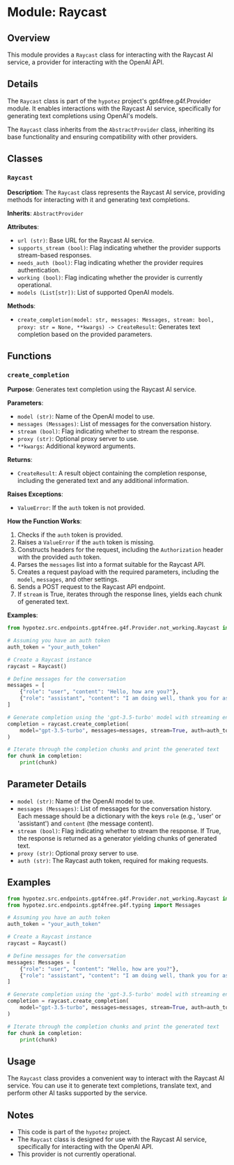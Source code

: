 # Module: Raycast

## Overview

This module provides a `Raycast` class for interacting with the Raycast AI service, a provider for interacting with the OpenAI API.

## Details

The `Raycast` class is part of the `hypotez` project's gpt4free.g4f.Provider module. It enables interactions with the Raycast AI service, specifically for generating text completions using OpenAI's models.

The `Raycast` class inherits from the `AbstractProvider` class, inheriting its base functionality and ensuring compatibility with other providers. 

## Classes

### `Raycast`

**Description**: The `Raycast` class represents the Raycast AI service, providing methods for interacting with it and generating text completions.

**Inherits**: `AbstractProvider`

**Attributes**:

- `url (str)`: Base URL for the Raycast AI service.
- `supports_stream (bool)`: Flag indicating whether the provider supports stream-based responses.
- `needs_auth (bool)`: Flag indicating whether the provider requires authentication.
- `working (bool)`: Flag indicating whether the provider is currently operational.
- `models (List[str])`: List of supported OpenAI models.

**Methods**:

- `create_completion(model: str, messages: Messages, stream: bool, proxy: str = None, **kwargs) -> CreateResult`: Generates text completion based on the provided parameters.

## Functions

### `create_completion`

**Purpose**: Generates text completion using the Raycast AI service.

**Parameters**:

- `model (str)`: Name of the OpenAI model to use.
- `messages (Messages)`: List of messages for the conversation history.
- `stream (bool)`: Flag indicating whether to stream the response.
- `proxy (str)`: Optional proxy server to use.
- `**kwargs`: Additional keyword arguments.

**Returns**:

- `CreateResult`: A result object containing the completion response, including the generated text and any additional information.

**Raises Exceptions**:

- `ValueError`: If the `auth` token is not provided.

**How the Function Works**:

1. Checks if the `auth` token is provided.
2. Raises a `ValueError` if the `auth` token is missing.
3. Constructs headers for the request, including the `Authorization` header with the provided `auth` token.
4. Parses the `messages` list into a format suitable for the Raycast API.
5. Creates a request payload with the required parameters, including the `model`, `messages`, and other settings.
6. Sends a POST request to the Raycast API endpoint.
7. If `stream` is True, iterates through the response lines, yields each chunk of generated text.

**Examples**:

```python
from hypotez.src.endpoints.gpt4free.g4f.Provider.not_working.Raycast import Raycast

# Assuming you have an auth token
auth_token = "your_auth_token"

# Create a Raycast instance
raycast = Raycast()

# Define messages for the conversation
messages = [
    {"role": "user", "content": "Hello, how are you?"},
    {"role": "assistant", "content": "I am doing well, thank you for asking."},
]

# Generate completion using the 'gpt-3.5-turbo' model with streaming enabled
completion = raycast.create_completion(
    model="gpt-3.5-turbo", messages=messages, stream=True, auth=auth_token
)

# Iterate through the completion chunks and print the generated text
for chunk in completion:
    print(chunk)
```

## Parameter Details

- `model (str)`: Name of the OpenAI model to use.
- `messages (Messages)`: List of messages for the conversation history. Each message should be a dictionary with the keys `role` (e.g., 'user' or 'assistant') and `content` (the message content).
- `stream (bool)`: Flag indicating whether to stream the response. If True, the response is returned as a generator yielding chunks of generated text.
- `proxy (str)`: Optional proxy server to use.
- `auth (str)`: The Raycast auth token, required for making requests.

## Examples

```python
from hypotez.src.endpoints.gpt4free.g4f.Provider.not_working.Raycast import Raycast
from hypotez.src.endpoints.gpt4free.g4f.typing import Messages

# Assuming you have an auth token
auth_token = "your_auth_token"

# Create a Raycast instance
raycast = Raycast()

# Define messages for the conversation
messages: Messages = [
    {"role": "user", "content": "Hello, how are you?"},
    {"role": "assistant", "content": "I am doing well, thank you for asking."},
]

# Generate completion using the 'gpt-3.5-turbo' model with streaming enabled
completion = raycast.create_completion(
    model="gpt-3.5-turbo", messages=messages, stream=True, auth=auth_token
)

# Iterate through the completion chunks and print the generated text
for chunk in completion:
    print(chunk)

```

## Usage

The `Raycast` class provides a convenient way to interact with the Raycast AI service. You can use it to generate text completions, translate text, and perform other AI tasks supported by the service.

## Notes

- This code is part of the `hypotez` project.
- The `Raycast` class is designed for use with the Raycast AI service, specifically for interacting with the OpenAI API.
- This provider is not currently operational. 

```python